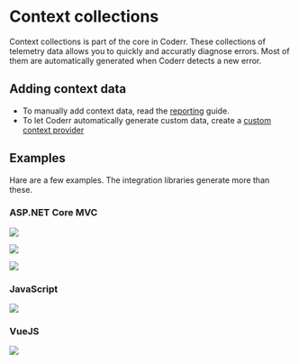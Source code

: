 Context collections
===================

Context collections is part of the core in Coderr. These collections of telemetry data allows you to quickly and accuratly diagnose errors.
Most of them are automatically generated when Coderr detects a new error. 

## Adding context data

* To manually add context data, read the [reporting](/features/reporting) guide.
* To let Coderr automatically generate custom data, create a [custom context provider](/client/extending/contextprovider/)

## Examples

Hare are a few examples. The integration libraries generate more than these.

### ASP.NET Core MVC


![](/screens/features/context/httprequest.png)

![](/screens/features/context/modelstate.png)

![](/screens/features/context/routedata.png)

### JavaScript

![](/screens/features/context/location.png)

### VueJS

![](/screens/features/context/vuecomponent.png)

